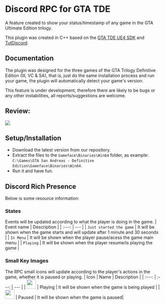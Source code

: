 # Discord RPC for GTA TDE

A feature created to show your status/timestamp of any game in the GTA Ultimate Edition trilogy.

This plugin was created in C++ based on the [GTA TDE UE4 SDK](https://github.com/LemonHaze420/GTA-TDE-UE4-SDK) and [TutDiscord](https://github.com/dhanax26/C---Discord-RPC/tree/master/TutDiscord).

## Documentation

The plugin was designed for the three games of the GTA Trilogy Definitive Edition (III, VC & SA), that is, just do the same installation process and run your game, the plugin will automatically detect your game's version.

This feature is under development, therefore there are likely to be bugs or any other instabilities, all reports/suggestions are welcome.

## Review:
![](https://i.imgur.com/8Jpu1v5.png)

## Setup/Installation
* Download the latest version from our repository.
* Extract the files to the `Gameface\Binaries\Win64` folder, as example: `C:\Games\GTA San Andreas - Definitive Edition\Gameface\Binaries\Win64`.
* Run it and have fun.

## Discord Rich Presence
Below is some resource information:

### States
Events will be updated according to what the player is doing in the game.
| Event name | Description |
| :---: | --- |
| `Just started the game` | It will be shown when the game starts and will update after 1 minute and 30 seconds |
| `In Menu` | It will be shown when the player pause/acess the game main menu |
| `Playing` | It will be shown when the player resume/is playing the game |

### Small Key Images
The RPC small icons will update according to the player's actions in the game, whether it is paused or playing.
| Icon | Name | Description |
| :---: | :---: | --- |
| <img src="https://i.imgur.com/aB8bx49.png" width="30"> | Playing | It will be shown when the game is being played |
| <img src="https://i.imgur.com/vNUZADF.png" width="30"> | Paused | It will be shown when the game is paused|


